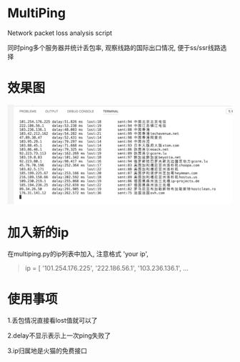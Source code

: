 # MultiPing
Network packet loss analysis script

同时ping多个服务器并统计丢包率, 观察线路的国际出口情况, 便于ss/ssr线路选择
# 效果图
![](multiping.png)
# 加入新的ip
在multiping.py的ip列表中加入, 注意格式 'your ip',
>ip = [  '101.254.176.225', '222.186.56.1', '103.236.136.1', ...
# 使用事项

1.丢包情况直接看lost值就可以了

2.delay不显示表示上一次ping失败了

3.ip归属地是火猫的免费接口
